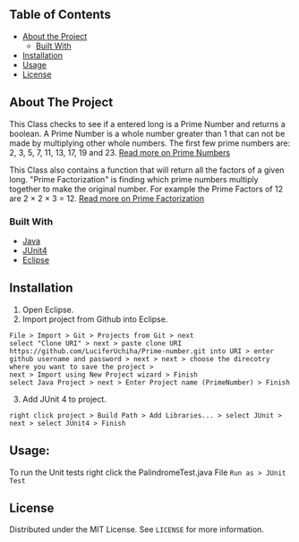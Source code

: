 ## Table of Contents

* [About the Project](#about-the-project)
  * [Built With](#built-with)
* [Installation](#installation)
* [Usage](#usage)
* [License](#license)

## About The Project

This Class checks to see if a entered long is a Prime Number and returns a boolean. A Prime Number is a whole number greater than 1 that can not be made by multiplying other whole numbers. The first few prime numbers are: 2, 3, 5, 7, 11, 13, 17, 19 and 23. [Read more on Prime Numbers](https://en.wikipedia.org/wiki/Prime_number)

This Class also contains a function that will return all the factors of a given long. "Prime Factorization" is finding which prime numbers multiply together to make the original number. For example the Prime Factors of 12 are 2 × 2 × 3 = 12. [Read more on Prime Factorization](https://en.wikipedia.org/wiki/Integer_factorization#Prime_decomposition)

### Built With
* [Java](https://www.java.com/en/)
* [JUnit4](https://junit.org/junit4/)
* [Eclipse](https://www.eclipse.org/)

## Installation

1. Open Eclipse.
2. Import project from Github into Eclipse.
```
File > Import > Git > Projects from Git > next
select "Clone URI" > next > paste clone URI https://github.com/LuciferUchiha/Prime-number.git into URI > enter github username and password > next > next > choose the direcotry where you want to save the project >
next > Import using New Project wizard > Finish
select Java Project > next > Enter Project name (PrimeNumber) > Finish
```
3. Add JUnit 4 to project.
```
right click project > Build Path > Add Libraries... > select JUnit > next > select JUnit4 > Finish
```

## Usage:
To run the Unit tests right click the PalindromeTest.java File ```Run as > JUnit Test```

## License

Distributed under the MIT License. See `LICENSE` for more information.
